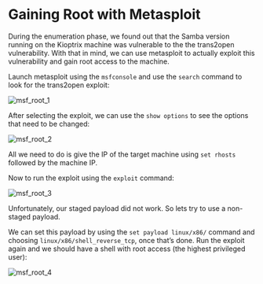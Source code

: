 # Gaining Root with Metasploit

During the enumeration phase, we found out that the Samba version running on the Kioptrix machine was vulnerable to the the trans2open vulnerability. With that in mind, we can use metasploit to actually exploit this vulnerability and gain root access to the machine.

Launch metasploit using the `msfconsole` and use the `search` command to look for the trans2open exploit:

![msf_root_1](https://github.com/w1zzl3-06/TCM-Practical-Ethical-Hacking-Notes/assets/141921425/2296098c-532a-4b83-aeef-500bf105cbf1)

After selecting the exploit, we can use the `show options` to see the options that need to be changed:

![msf_root_2](https://github.com/w1zzl3-06/TCM-Practical-Ethical-Hacking-Notes/assets/141921425/9cbab1cc-cd3d-4d36-a11f-64b8ad792c2c)

All we need to do is give the IP of the target machine using `set rhosts` followed by the machine IP.

Now to run the exploit using the `exploit` command:

![msf_root_3](https://github.com/w1zzl3-06/TCM-Practical-Ethical-Hacking-Notes/assets/141921425/9177b60a-16f4-4dc6-bd12-2c6ce1e92634)

Unfortunately, our staged payload did not work. So lets try to use a non-staged payload.

We can set this payload by using the `set payload linux/x86/` command and choosing `linux/x86/shell_reverse_tcp`, once that’s done. Run the exploit again and we should have a shell with root access (the highest privileged user):

![msf_root_4](https://github.com/w1zzl3-06/TCM-Practical-Ethical-Hacking-Notes/assets/141921425/a98da34b-7adb-469d-8b28-1a23e68cfe0f)
